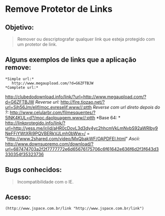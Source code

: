 Remove Protetor de Links
========================

Objetivo:
---------
>	Remover ou descriptografar qualquer link que esteja protegido com um protetor de link.

Alguns exemplos de links que a aplicação remove:
-------------------------------------------------

	*Simple url:*
	   http://www.megaupload.com/?d=G6ZFTBJW
	*Complete url:*
   http://clubedodownload.info/link/?url=http://www.megaupload.com/?d=G6ZFTBJW
  *Reverse url:*
   http://fire.tiozao.net/?url=Sjh56Jm/elif/moc.evreselif.www//:ptth
  *Reverse com url direto depois do ?:*
   http://www.celularbr.com/filmesquentes/?5INK4KUL=d?/moc.daolpuagem.www//:ptth
  *Base 64: *
   http://linkprotegido.info/link/?url=http://yess.me/ir/id/aHR0cDovL3d3dy4yc2hhcmVkLmNvbS92aWRlby9NeFFiYWtXRi9PQVBERkVJLmh0bWw=/  = "http://www.2shared.com/video/MxQbakWF/OAPDFEI.html"
  *Ascii:*
   http://www.downsupremo.com/download/?url=687474703a2f2f7777772e6d65676175706c6f61642e636f6d2f3f643d3330354f35323736
   
 Bugs conhecidos:
 ----------------
> Incompatibilidade com o IE.
	
Acesso:
-------
	(http://www.jspace.com.br/link "http://www.jspace.com.br/link")

	
